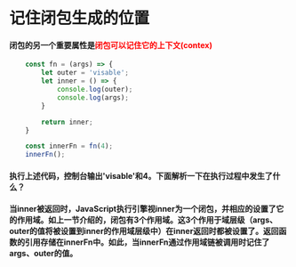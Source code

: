 <h1>记住闭包生成的位置</h1>

#### 闭包的另一个重要属性是<span style="color:red">闭包可以记住它的上下文(contex)</span>

```js
    const fn = (args) => {
        let outer = 'visable';
        let inner = () => {
            console.log(outer);
            console.log(args);
        }

        return inner;
    }

    const innerFn = fn(4);
    innerFn();
```
#### 执行上述代码，控制台输出'visable'和4。下面解析一下在执行过程中发生了什么？
#### 当inner被返回时，JavaScript执行引擎视inner为一个闭包，并相应的设置了它的作用域。如上一节介绍的，闭包有3个作用域。这3个作用于域层级（args、outer的值将被设置到inner的作用域层级中）在inner返回时都被设置了。返回函数的引用存储在innerFn中。如此，当innerFn通过作用域链被调用时记住了args、outer的值。

